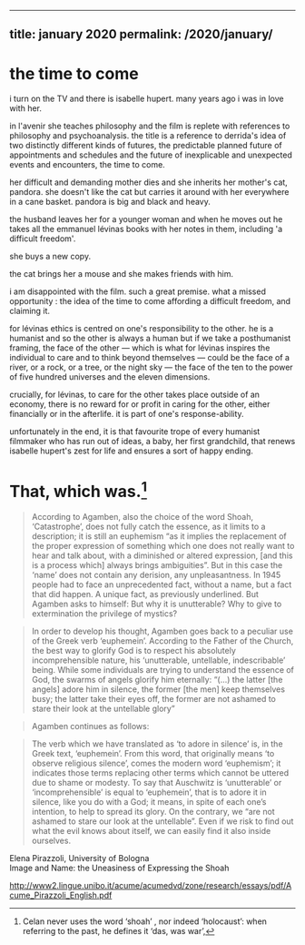 
---
title: january 2020
permalink: /2020/january/
---

# the time to come

i turn on the TV and there is isabelle hupert. many years ago i was in love with her.

in l'avenir she teaches philosophy and the film is replete with references to philosophy and psychoanalysis. the title is a reference to derrida's idea of two distinctly different kinds of futures, the predictable planned future of appointments and schedules and the future of inexplicable and unexpected events and encounters, the time to come.

her difficult and demanding mother dies and she inherits her mother's cat, pandora. she doesn't like the cat but carries it around with her everywhere in a cane basket. pandora is big and black and heavy.

the husband leaves her for a younger woman and when he moves out he takes all the emmanuel lévinas books with her notes in them, including 'a difficult freedom'.

she buys a new copy.

the cat brings her a mouse and she makes friends with him.

i am disappointed with the film. such a great premise. what a missed opportunity : the idea of the time to come affording a difficult freedom, and claiming it.

for lévinas ethics is centred on one's responsibility to the other. he is a humanist and so the other is always a human but if we take a posthumanist framing, the face of the other — which is what for lévinas inspires the individual to care and to think beyond themselves — could be the face of a river, or a rock, or a tree, or the night sky — the face of the ten to the power of five hundred universes and the eleven dimensions.

crucially, for lévinas, to care for the other takes place outside of an economy, there is no reward for or profit in caring for the other, either financially or in the afterlife. it is part of one's response-ability.

unfortunately in the end, it is that favourite trope of every humanist filmmaker who has run out of ideas, a baby, her first grandchild, that renews isabelle hupert's zest for life and ensures a sort of happy ending.

# That, which was.[^1]

> According to Agamben, also the choice of the word Shoah, ‘Catastrophe’, does not fully catch the essence, as it limits to a description; it is still an euphemism “as it implies the replacement of the proper expression of something which one does not really want to hear and talk about, with a diminished or altered expression, [and this is a process which] always brings ambiguities”. But in this case the ‘name’ does not contain any derision, any unpleasantness.
In 1945 people had to face an unprecedented fact, without a name, but a fact that did happen. A unique fact, as previously underlined. But Agamben asks to himself: But why it is unutterable? Why to give to extermination the privilege of mystics?

> In order to develop his thought, Agamben goes back to a peculiar use of the Greek verb ‘euphemein’. According to the Father of the Church, the best way to glorify God is to respect his absolutely incomprehensible nature, his ‘unutterable, untellable, indescribable’ being. While some individuals are trying to understand the essence of God, the swarms of angels glorify him eternally: “(...) the latter [the angels] adore him in silence, the former [the men] keep themselves busy; the latter take their eyes off, the former are not ashamed to stare their look at the untellable glory”

>Agamben continues as follows:

> The verb which we have translated as ‘to adore in silence’ is, in the Greek text, ‘euphemein’. From this word, that originally means ‘to observe religious silence’, comes the modern word ‘euphemism’; it indicates those terms replacing other terms which cannot be uttered due to shame or modesty. To say that Auschwitz is ‘unutterable’ or ‘incomprehensible’ is equal to ‘euphemein’, that is to adore it in silence, like you do with a God; it means, in spite of each one’s intention, to help to spread its glory. On the contrary, we “are not ashamed to stare our look at the untellable”. Even if we risk to find out what the evil knows about itself, we can easily find it also inside ourselves.

Elena Pirazzoli, University of Bologna  
Image and Name: the Uneasiness of Expressing the Shoah

http://www2.lingue.unibo.it/acume/acumedvd/zone/research/essays/pdf/Acume_Pirazzoli_English.pdf

[^1]: Celan never uses the word ‘shoah’ , nor indeed ‘holocaust’: when referring to the past, he defines it ‘das, was war’, 